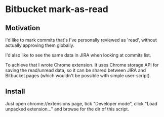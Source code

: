 # Bitbucket mark-as-read

## Motivation

I'd like to mark commits that's I've personally reviewed as 'read',
without actually approving them globally.

I'd also like to see the same data in JIRA when looking at commits list.

To achieve that I wrote Chrome extension.  It uses Chrome storage API
for saving the read/unread data, so it can be shared between JIRA and
Bitbucket pages (which wouldn't be possible with simple user-script).

## Install

Just open chrome://extensions page, tick "Developer mode",
click "Load unpacked extension..." and browse for the dir of this script.
